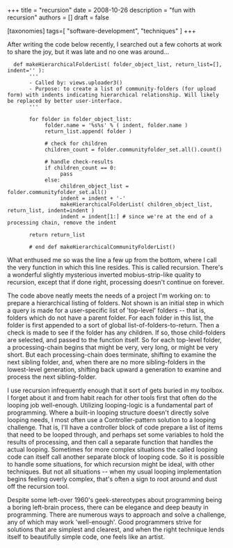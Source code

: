 +++
title = "recursion"
date = 2008-10-26
description = "fun with recursion"
authors = []
draft = false

[taxonomies]
tags=[ "software-development", "techniques" ]
+++

After writing the code below recently, I searched out a few cohorts at work to share the joy, but it was late and no one was around...    
     
      def makeHierarchicalFolderList( folder_object_list, return_list=[], indent='' ):    
           '''    
           - Called by: views.uploader3()    
           - Purpose: to create a list of community-folders (for upload form) with indents indicating hierarchical relationship. Will likely be replaced by better user-interface.    
           '''    
                                   
           for folder in folder_object_list:    
                folder.name = '%s%s' % ( indent, folder.name )    
                return_list.append( folder )    
                    
                # check for children    
                children_count = folder.communityfolder_set.all().count()    
                    
                # handle check-results    
                if children_count == 0:    
                     pass    
                else:    
                     children_object_list = folder.communityfolder_set.all()    
                     indent = indent + '-'    
                     makeHierarchicalFolderList( children_object_list, return_list, indent=indent )    
                     indent = indent[1:] # since we're at the end of a processing chain, remove the indent    
                         
           return return_list    
                    
           # end def makeHierarchicalCommunityFolderList()    
     
 What enthused me so was the line a few up from the bottom, where I call the very function in which this line resides. This is called recursion. There's a wonderful slightly mysterious inverted mobius-strip-like quality to recursion, except that if done right, processing doesn't continue on forever.     
     
 The code above neatly meets the needs of a project I'm working on: to prepare a hierarchical listing of folders. Not shown is an initial step in which a query is made for a user-specific list of 'top-level' folders -- that is, folders which do not have a parent folder. For each folder in this list, the folder is first appended to a sort of global list-of-folders-to-return. Then a check is made to see if the folder has any children. If so, those child-folders are selected, and passed to the function itself. So for each top-level folder, a processing-chain begins that might be very, very long, or might be very short. But each processing-chain does terminate, shifting to examine the next sibling folder, and, when there are no more sibling-folders in the lowest-level generation, shifting back upward a generation to examine and process the next sibling-folder.    
     
 I use recursion infrequently enough that it sort of gets buried in my toolbox. I forget about it and from habit reach for other tools first that often do the looping job well-enough. Utilizing looping-logic is a fundamental part of programming. Where a built-in looping structure doesn't directly solve looping needs, I most often use a Controller-pattern solution to a looping challenge. That is, I'll have a controller block of code prepare a list of items that need to be looped through, and perhaps set some variables to hold the results of processing, and then call a separate function that handles the actual looping. Sometimes for more complex situations the called looping code can itself call another separate block of looping code. So it is possible to handle some situations, for which recursion might be ideal, with other techniques. But not all situations -- when my usual looping implementation begins feeling overly complex, that's often a sign to root around and dust off the recursion tool.    
     
 Despite some left-over 1960's geek-stereotypes about programming being a boring left-brain process, there can be elegance and deep beauty in programming. There are numerous ways to approach and solve a challenge, any of which may work 'well-enough'. Good programmers strive for solutions that are simplest and clearest, and when the right technique lends itself to beautifully simple code, one feels like an artist.